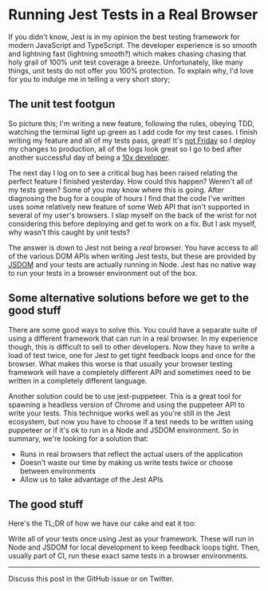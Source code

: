 # Running Jest Tests in a Real Browser

If you didn't know, Jest is in my opinion the best testing framework for modern JavaScript and TypeScript. The developer experience is so smooth and lightning fast (lightning smooth?) which makes chasing chasing that holy grail of 100% unit test coverage a breeze. Unfortunately, like many things, unit tests do not offer you 100% protection. To explain why, I'd love for you to indulge me in telling a very short story;

## The unit test footgun

So picture this; I'm writing a new feature, following the rules, obeying TDD, watching the terminal light up green as I add code for my test cases. I finish writing my feature and all of my tests pass, great! It's [not Friday](https://twitter.com/kvlly/status/1098941288727093248?lang=en) so I deploy my changes to production, all of the logs look great so I go to bed after another successful day of being a [10x developer](https://medium.com/@stevenpcurtis.sc/the-dangerous-myth-of-the-10x-developer-534d0e9159c9#:~:text=Terminology,job%20specification%20and%20limited%20benefit).

The next day I log on to see a critical bug has been raised relating the perfect feature I finished yesterday. How could this happen? Weren't all of my tests green? Some of you may know where this is going. After diagnosing the bug for a couple of hours I find that the code I've written uses some relatively new feature of some Web API that isn't supported in several of my user's browsers. I slap myself on the back of the wrist for not considering this before deploying and get to work on a fix. But I ask myself, why wasn't this caught by unit tests?

The answer is down to Jest not being a _real_ browser. You have access to all of the various DOM APIs when writing Jest tests, but these are provided by [JSDOM](https://github.com/jsdom/jsdom) and your tests are actually running in Node. Jest has no native way to run your tests in a browser environment out of the box.

## Some alternative solutions before we get to the good stuff

There are some good ways to solve this. You could have a separate suite of using a different framework that can run in a real browser. In my experience though, this is difficult to sell to other developers. Now they have to write a load of test twice, one for Jest to get tight feedback loops and once for the browser. What makes this worse is that usually your browser testing framework will have a completely different API and sometimes need to be written in a completely different language.

Another solution could be to use jest-puppeteer. This is a great tool for spawning a headless version of Chrome and using the puppeteer API to write your tests. This technique works well as you're still in the Jest ecosystem, but now you have to choose if a test needs to be written using puppeteer or if it's ok to run in a Node and JSDOM environment. So in summary, we're looking for a solution that:

- Runs in real browsers that reflect the actual users of the application
- Doesn't waste our time by making us write tests twice or choose between environments
- Allow us to take advantage of the Jest APIs

## The good stuff

Here's the TL;DR of how we have our cake and eat it too:

Write all of your tests once using Jest as your framework. These will run in Node and JSDOM for local development to keep feedback loops tight. Then, usually part of CI, run these exact same tests in a browser environments.

---

Discuss this post in the GitHub issue or on Twitter.
